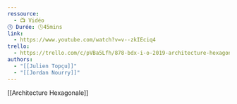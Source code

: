 ```yaml
---
ressource:
  - 📺 Vidéo
🕓 Durée: 🕓45mins
link:
  - https://www.youtube.com/watch?v=v--zkIEciq4
trello:
  - https://trello.com/c/pVBa5Lfh/878-bdx-i-o-2019-architecture-hexagonale-level-2-comment-bien-%C3%A9crir-julien-top%C3%A7u-et-jordan-nourry-youtube
authors:
  - "[[Julien Topçu]]"
  - "[[Jordan Nourry]]"
---
```

[[Architecture Hexagonale]]